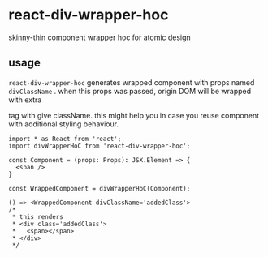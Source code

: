 # react-div-wrapper-hoc
skinny-thin component wrapper hoc for atomic design

## usage
`react-div-wrapper-hoc` generates wrapped component with props named `divClassName` .
when this props was passed, origin DOM will be wrapped with extra <div> tag with give className.
this might help you in case you reuse component with additional styling behaviour.

```tsx
import * as React from 'react';
import divWrapperHoC from 'react-div-wrapper-hoc';

const Component = (props: Props): JSX.Element => {
  <span />
}

const WrappedComponent = divWrapperHoC(Component);

() => <WrappedComponent divClassName='addedClass'>
/*
 * this renders
 * <div class='addedClass'>
 *   <span></span>
 * </div>
 */
```
